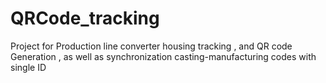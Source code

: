 # QRCode_tracking
Project for Production line converter housing tracking , and QR code Generation , as well as synchronization casting-manufacturing codes with single ID
